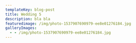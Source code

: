 ```yaml
---
templateKey: blog-post
title: Wedding 5
description: bla bla
featuredimage: /img/photo-1537907690979-ee8e01276184.jpg
galleryImages:
  - - /img/photo-1537907690979-ee8e01276184.jpg
---
```


